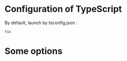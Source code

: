 # Configuration of TypeScript


By default, launch by tsconfig.json :

``` 
tsc
``` 

# Some options